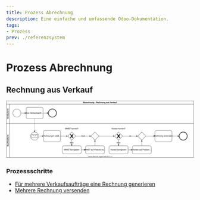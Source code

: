 ```yaml
---
title: Prozess Abrechnung
description: Eine einfache und umfassende Odoo-Dokumentation.
tags:
- Prozess
prev: ./referenzsystem
---
```

# Prozess Abrechnung

## Rechnung aus Verkauf

![Prozess Abrechnung Standard](attachments/Prozess%20Abrechnung%20Rechnung%20aus%20Verkauf.svg)

### Prozessschritte

* [Für mehrere Verkaufsaufträge eine Rechnung generieren](Sale.md#Für%20mehrere%20Verkaufsaufträge%20eine%20Rechnung%20generieren)
* [Mehrere Rechnung versenden](Accounting.md#Mehrere%20Rechnung%20versenden)